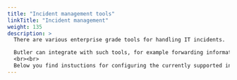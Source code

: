 ```yaml
---
title: "Incident management tools"
linkTitle: "Incident management"
weight: 135
description: >
  There are various enterprise grade tools for handling IT incidents.  

  Butler can integrate with such tools, for example forwarding information about failed reloads.
  <br><br>
  Below you find instuctions for configuring the currently supported incident management tools. 
---
```


